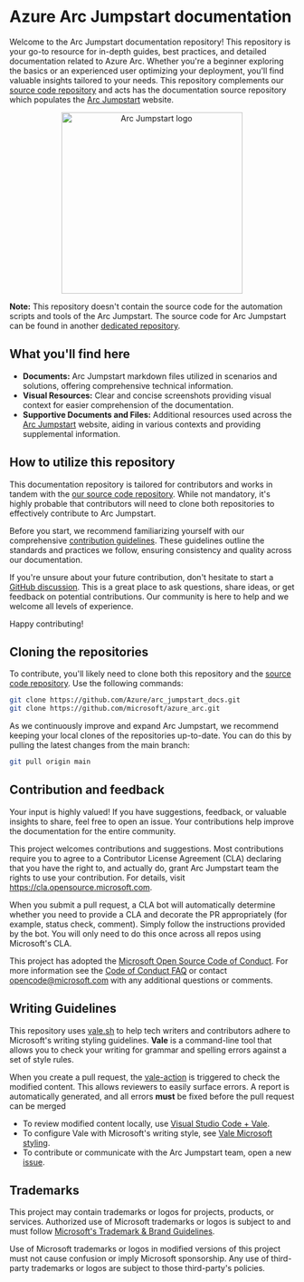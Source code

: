 # Azure Arc Jumpstart documentation

Welcome to the Arc Jumpstart documentation repository! This repository is your go-to resource for in-depth guides, best practices, and detailed documentation related to Azure Arc. Whether you're a beginner exploring the basics or an experienced user optimizing your deployment, you'll find valuable insights tailored to your needs. This repository complements our [source code repository](https://aka.ms/JumpstartGitHubCode) and acts has the documentation source repository which populates the [Arc Jumpstart](https://aka.ms/arcjumpstart) website.

<p align="center">
  <img src="/img/logo/jumpstart.png" alt="Arc Jumpstart logo" width="320">
</p>

**Note:** This repository doesn't contain the source code for the automation scripts and tools of the Arc Jumpstart. The source code for Arc Jumpstart can be found in another [dedicated repository](https://aka.ms/JumpstartGitHubCode).

## What you'll find here

- **Documents:** Arc Jumpstart markdown files utilized in scenarios and solutions, offering comprehensive technical information.
- **Visual Resources:** Clear and concise screenshots providing visual context for easier comprehension of the documentation.
- **Supportive Documents and Files:** Additional resources used across the [Arc Jumpstart](https://aka.ms/ArcJumpstart) website, aiding in various contexts and providing supplemental information.

## How to utilize this repository

This documentation repository is tailored for contributors and works in tandem with the [our source code repository](https://aka.ms/JumpstartGitHubCode). While not mandatory, it's highly probable that contributors will need to clone both repositories to effectively contribute to Arc Jumpstart.

Before you start, we recommend familiarizing yourself with our comprehensive [contribution guidelines](https://aka.ms/JumpstartContribution). These guidelines outline the standards and practices we follow, ensuring consistency and quality across our documentation.

If you're unsure about your future contribution, don't hesitate to start a [GitHub discussion](https://aka.ms/JumpstartDiscussions). This is a great place to ask questions, share ideas, or get feedback on potential contributions. Our community is here to help and we welcome all levels of experience.

Happy contributing!

## Cloning the repositories

To contribute, you'll likely need to clone both this repository and the [source code repository](https://github.com/Azure/arc_jumpstart_docs). Use the following commands:

```bash
git clone https://github.com/Azure/arc_jumpstart_docs.git
git clone https://github.com/microsoft/azure_arc.git
```

As we continuously improve and expand Arc Jumpstart, we recommend keeping your local clones of the repositories up-to-date. You can do this by pulling the latest changes from the main branch:

```bash
git pull origin main
```

## Contribution and feedback

Your input is highly valued! If you have suggestions, feedback, or valuable insights to share, feel free to open an issue. Your contributions help improve the documentation for the entire community.

This project welcomes contributions and suggestions. Most contributions require you to agree to a
Contributor License Agreement (CLA) declaring that you have the right to, and actually do, grant Arc Jumpstart team the rights to use your contribution. For details, visit https://cla.opensource.microsoft.com.

When you submit a pull request, a CLA bot will automatically determine whether you need to provide
a CLA and decorate the PR appropriately (for example, status check, comment). Simply follow the instructions
provided by the bot. You will only need to do this once across all repos using Microsoft's CLA.

This project has adopted the [Microsoft Open Source Code of Conduct](https://opensource.microsoft.com/codeofconduct/).
For more information see the [Code of Conduct FAQ](https://opensource.microsoft.com/codeofconduct/faq/) or
contact [opencode@microsoft.com](mailto:opencode@microsoft.com) with any additional questions or comments.

## Writing Guidelines

This repository uses [vale.sh](https://vale.sh/) to help tech writers and contributors adhere to Microsoft's writing styling guidelines. **Vale** is a command-line tool that allows you to check your writing for grammar and spelling errors against a set of style rules. 

When you create a pull request, the [vale-action](https://github.com/errata-ai/vale-action) is triggered to check the modified content. This allows reviewers to easily surface errors. A report is automatically generated, and all errors **must** be fixed before the pull request can be merged

- To review modified content locally, use [Visual Studio Code + Vale](https://marketplace.visualstudio.com/items?itemName=errata-ai.vale-server).
- To configure Vale with Microsoft's writing style, see [Vale Microsoft styling](https://github.com/errata-ai/Microsoft).
- To contribute or communicate with the Arc Jumpstart team, open a new [issue](./issues).

## Trademarks

This project may contain trademarks or logos for projects, products, or services. Authorized use of Microsoft trademarks or logos is subject to and must follow [Microsoft's Trademark & Brand Guidelines](https://www.microsoft.com/legal/intellectualproperty/trademarks/usage/general).

Use of Microsoft trademarks or logos in modified versions of this project must not cause confusion or imply Microsoft sponsorship.
Any use of third-party trademarks or logos are subject to those third-party's policies.
